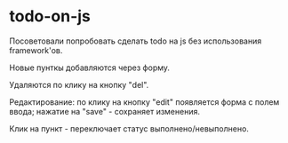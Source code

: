 # todo-on-js
Посоветовали попробовать сделать todo на js без использования framework'ов.

Новые пунткы добавляются через форму.

Удаляются по клику на кнопку "del".

Редактирование: по клику на кнопку "edit" появляется форма с полем ввода; нажатие на "save" - сохраняет изменения.

Клик на пункт - переключает статус выполнено/невыполнено.